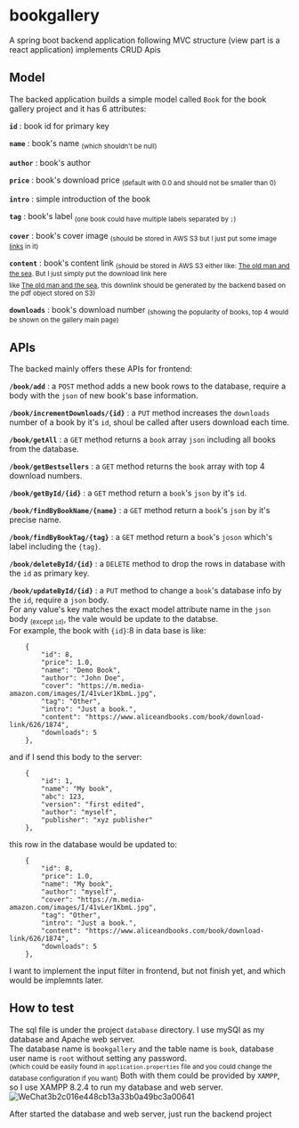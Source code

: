 # bookgallery
A spring boot backend application following MVC structure (view part is a react application) implements CRUD Apis  



## Model
The backed application builds a simple model called `Book` for the book gallery project and it has 6 attributes: 

**`id`** :  book id for primary key  

**`name`** :  book's name <sub>(which shouldn't be null)</sub>   

**`author`** : book's author  

**`price`** : book's download price <sub>(default with 0.0 and should not be smaller than 0)</sub>  

**`intro`** : simple introduction of the book   

**`tag`** : book's label <sub>(one book could have multiple labels separated by `;`)</sub>  

**`cover`** : book's cover image <sub>(should be stored in AWS S3 but I just put some image [links](https://m.media-amazon.com/images/I/61y4XeiQLnL._AC_UF894,1000_QL80_.jpg) in it)</sub>  

**`content`** : book's content link <sub>(should be stored in AWS S3 either like: [The old man and the sea](https://www.arvindguptatoys.com/arvindgupta/oldmansea.pdf). But I just simply put the download link here</sub>  
<sub>like [The old man and the sea](https://www.aliceandbooks.com/book/download-link/626/1874),</sub> 
<sub>this downlink should be generated by the backend based on the pdf object stored on S3)</sub>  

**`downloads`** : book's download number <sub>(showing the popularity of books, top 4 would be shown on the gallery main page)<sub>



## APIs
The backed mainly offers these APIs for frontend:  

**`/book/add`** : a `POST` method adds a new book rows to the database, require a body with the `json` of new book's base information.  

**`/book/incrementDownloads/{id}`** : a `PUT` method increases the `downloads` number of a book by it's `id`, shoul be called after users download each time.  

**`/book/getAll`** : a `GET` method returns a `book` array `json` including all books from the database.  

**`/book/getBestsellers`** : a `GET` method returns the `book` array with top 4 download numbers.

**`/book/getById/{id}`** : a `GET` method return a `book`'s `json` by it's `id`.  

**`/book/findByBookName/{name}`** : a `GET` method return a `book`'s `json` by it's precise name.  

**`/book/findByBookTag/{tag}`** : a `GET` method return a `book`'s `joson` which's label including the `{tag}`.

**`/book/deleteById/{id}`** : a `DELETE` method to drop the rows in database with the `id` as primary key.

**`/book/updateById/{id}`** : a `PUT` method to change a `book`'s database info by the `id`, require a `json` body.  
For any value's key matches the exact model attribute name in the `json` body <sub>(except `id`)</sub>, the vale would be update to the databse.  
For example, the book with `{id}`:8 in data base is like:
```
    {
        "id": 8,
        "price": 1.0,
        "name": "Demo Book",
        "author": "John Doe",
        "cover": "https://m.media-amazon.com/images/I/41vLer1KbmL.jpg",
        "tag": "Other",
        "intro": "Just a book.",
        "content": "https://www.aliceandbooks.com/book/download-link/626/1874",
        "downloads": 5
    },
```
and if I send this body to the server:
```
    {
        "id": 1,
        "name": "My book",
        "abc": 123,
        "version": "first edited",
        "author": "myself",
        "publisher": "xyz publisher"
    },
```
this row in the database would be updated to:
```
    {
        "id": 8,
        "price": 1.0,
        "name": "My book",
        "author": "myself",
        "cover": "https://m.media-amazon.com/images/I/41vLer1KbmL.jpg",
        "tag": "Other",
        "intro": "Just a book.",
        "content": "https://www.aliceandbooks.com/book/download-link/626/1874",
        "downloads": 5
    },
```

I want to implement the input filter in frontend, but not finish yet, and which would be implemnts later.



## How to test

The sql file is under the project `database` directory. I use mySQl as my database and Apache web server.  
The database name is `bookgallery` and the table name is `book`, database user name is `root` without setting any password.  
<sub>(which could be easily found in `application.properties` file and you could change the database configuration if you want)</sub>
Both with them could be provided by `XAMPP`, so I use XAMPP 8.2.4 to run my database and web server.  
![WeChat3b2c016e448cb13a33b0a49bc3a00641](https://github.com/LukeYu-RX78/bookgallery/assets/116868785/e0a7f1f7-f3c0-4710-bcaa-c33fe03240c2)  

After started the database and web server, just run the backend project

